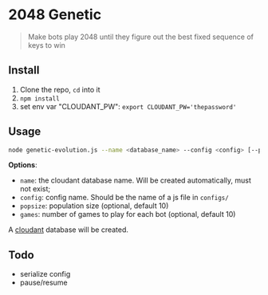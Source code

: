 # 2048 Genetic

> Make bots play 2048 until they figure out the best fixed sequence of keys to win

## Install

1. Clone the repo, `cd` into it
2. `npm install`
3. set env var "CLOUDANT_PW": `export CLOUDANT_PW='thepassword'`

## Usage

```bash
node genetic-evolution.js --name <database_name> --config <config> [--popsize <population-size>] [--games <number-of-games>]
```

**Options**:
* `name`: the cloudant database name. Will be created automatically, must not exist;
* `config`: config name. Should be the name of a js file in `configs/`
* `popsize`: population size (optional, default 10)
* `games`: number of games to play for each bot (optional, default 10)


A [cloudant](https://cloudant.com) database will be created.

## Todo
* serialize config
* pause/resume
